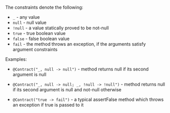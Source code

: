 The constraints denote the following:
- `_` - any value
- `null` - null value
- `!null` - a value statically proved to be not-null
- `true` - true boolean value
- `false` - false boolean value
- `fail` - the method throws an exception, if the arguments satisfy argument constraints

Examples:
- `@Contract("_, null -> null")` - method returns null if its second argument is null

- `@Contract("_, null -> null; _, !null -> !null")` - method returns null if its second argument is null and not-null otherwise
- `@Contract("true -> fail")` - a typical assertFalse method which throws an exception if true is passed to it